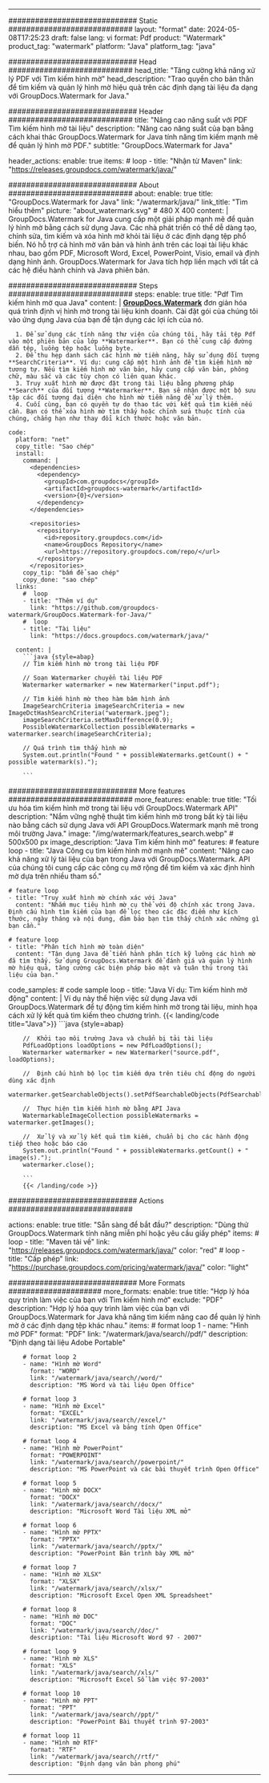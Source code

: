 
---
############################# Static ############################
layout: "format"
date:  2024-05-08T17:25:23
draft: false
lang: vi
format: Pdf
product: "Watermark"
product_tag: "watermark"
platform: "Java"
platform_tag: "java"

############################# Head ############################
head_title: "Tăng cường khả năng xử lý PDF với Tìm kiếm hình mờ"
head_description: "Trao quyền cho bản thân để tìm kiếm và quản lý hình mờ hiệu quả trên các định dạng tài liệu đa dạng với GroupDocs.Watermark for Java."

############################# Header ############################
title: "Nâng cao năng suất với PDF Tìm kiếm hình mờ tài liệu" 
description: "Nâng cao năng suất của bạn bằng cách khai thác GroupDocs.Watermark for Java tính năng tìm kiếm mạnh mẽ để quản lý hình mờ PDF."
subtitle: "GroupDocs.Watermark for Java" 

header_actions:
  enable: true
  items:
    #  loop
    - title: "Nhận từ Maven"
      link: "https://releases.groupdocs.com/watermark/java/"
      
############################# About ############################
about:
    enable: true
    title: "GroupDocs.Watermark for Java"
    link: "/watermark/java/"
    link_title: "Tìm hiểu thêm"
    picture: "about_watermark.svg" # 480 X 400
    content: |
       GroupDocs.Watermark for Java cung cấp một giải pháp mạnh mẽ để quản lý hình mờ bằng cách sử dụng Java. Các nhà phát triển có thể dễ dàng tạo, chỉnh sửa, tìm kiếm và xóa hình mờ khỏi tài liệu ở các định dạng tệp phổ biến. Nó hỗ trợ cả hình mờ văn bản và hình ảnh trên các loại tài liệu khác nhau, bao gồm PDF, Microsoft Word, Excel, PowerPoint, Visio, email và định dạng hình ảnh. GroupDocs.Watermark for Java tích hợp liền mạch với tất cả các hệ điều hành chính và Java phiên bản.

############################# Steps ############################
steps:
    enable: true
    title: "Pdf Tìm kiếm hình mờ qua Java"
    content: |
      **[GroupDocs.Watermark](https://products.groupdocs.com/watermark/java/)** đơn giản hóa quá trình định vị hình mờ trong tài liệu kinh doanh. Cài đặt gói của chúng tôi vào ứng dụng Java của bạn để tận dụng các lợi ích của nó.
      
      1. Để sử dụng các tính năng thư viện của chúng tôi, hãy tải tệp Pdf vào một phiên bản của lớp **Watermarker**. Bạn có thể cung cấp đường dẫn tệp, luồng tệp hoặc luồng byte.
      2. Để thu hẹp danh sách các hình mờ tiềm năng, hãy sử dụng đối tượng **SearchCriteria**. Ví dụ: cung cấp một hình ảnh để tìm kiếm hình mờ tương tự. Nếu tìm kiếm hình mờ văn bản, hãy cung cấp văn bản, phông chữ, màu sắc và các tùy chọn có liên quan khác.
      3. Truy xuất hình mờ được đặt trong tài liệu bằng phương pháp **Search** của đối tượng **Watermarker**. Bạn sẽ nhận được một bộ sưu tập các đối tượng đại diện cho hình mờ tiềm năng để xử lý thêm.
      4. Cuối cùng, bạn có quyền tự do thao tác với kết quả tìm kiếm nếu cần. Bạn có thể xóa hình mờ tìm thấy hoặc chỉnh sửa thuộc tính của chúng, chẳng hạn như thay đổi kích thước hoặc văn bản.
   
    code:
      platform: "net"
      copy_title: "Sao chép"
      install:
        command: |
          <dependencies>
            <dependency>
              <groupId>com.groupdocs</groupId>
              <artifactId>groupdocs-watermark</artifactId>
              <version>{0}</version>
            </dependency>
          </dependencies>

          <repositories>
            <repository>
              <id>repository.groupdocs.com</id>
              <name>GroupDocs Repository</name>
              <url>https://repository.groupdocs.com/repo/</url>
            </repository>
          </repositories>
        copy_tip: "bấm để sao chép"
        copy_done: "sao chép"
      links:
        #  loop
        - title: "Thêm ví dụ"
          link: "https://github.com/groupdocs-watermark/GroupDocs.Watermark-for-Java/"
        #  loop
        - title: "Tài liệu"
          link: "https://docs.groupdocs.com/watermark/java/"
          
      content: |
        ```java {style=abap}
        // Tìm kiếm hình mờ trong tài liệu PDF

        // Soạn Watermarker chuyển tài liệu PDF
        Watermarker watermarker = new Watermarker("input.pdf");
        
        // Tìm kiếm hình mờ theo hàm băm hình ảnh
        ImageSearchCriteria imageSearchCriteria = new ImageDctHashSearchCriteria("watermark.jpeg");
        imageSearchCriteria.setMaxDifference(0.9);
        PossibleWatermarkCollection possibleWatermarks = watermarker.search(imageSearchCriteria);

        // Quá trình tìm thấy hình mờ
        System.out.println("Found " + possibleWatermarks.getCount() + " possible watermark(s).");
        
        ```          
        
############################# More features ############################
more_features:
  enable: true
  title: "Tối ưu hóa tìm kiếm hình mờ trong tài liệu với GroupDocs.Watermark API"
  description: "Nắm vững nghệ thuật tìm kiếm hình mờ trong bất kỳ tài liệu nào bằng cách sử dụng Java với API GroupDocs.Watermark mạnh mẽ trong môi trường Java."
  image: "/img/watermark/features_search.webp" # 500x500 px
  image_description: "Java Tìm kiếm hình mờ"
  features:
    # feature loop
    - title: "Java Công cụ tìm kiếm hình mờ mạnh mẽ"
      content: "Nâng cao khả năng xử lý tài liệu của bạn trong Java với GroupDocs.Watermark. API của chúng tôi cung cấp các công cụ mở rộng để tìm kiếm và xác định hình mờ dựa trên nhiều tham số."

    # feature loop
    - title: "Truy xuất hình mờ chính xác với Java"
      content: "Nhắm mục tiêu hình mờ cụ thể với độ chính xác trong Java. Định cấu hình tìm kiếm của bạn để lọc theo các đặc điểm như kích thước, ngày tháng và nội dung, đảm bảo bạn tìm thấy chính xác những gì bạn cần."

    # feature loop
    - title: "Phân tích hình mờ toàn diện"
      content: "Tận dụng Java để tiến hành phân tích kỹ lưỡng các hình mờ đã tìm thấy. Sử dụng GroupDocs.Watermark để đánh giá và quản lý hình mờ hiệu quả, tăng cường các biện pháp bảo mật và tuân thủ trong tài liệu của bạn."
      
  code_samples:
    # code sample loop
    - title: "Java Ví dụ: Tìm kiếm hình mờ động"
      content: |
        Ví dụ này thể hiện việc sử dụng Java với GroupDocs.Watermark để tự động tìm kiếm hình mờ trong tài liệu, minh họa cách xử lý kết quả tìm kiếm theo chương trình.
        {{< landing/code title="Java">}}
        ```java {style=abap}
        
        //  Khởi tạo môi trường Java và chuẩn bị tải tài liệu
        PdfLoadOptions loadOptions = new PdfLoadOptions();
        Watermarker watermarker = new Watermarker("source.pdf", loadOptions);

        //  Định cấu hình bộ lọc tìm kiếm dựa trên tiêu chí động do người dùng xác định
        watermarker.getSearchableObjects().setPdfSearchableObjects(PdfSearchableObjects.AttachedImages);

        //  Thực hiện tìm kiếm hình mờ bằng API Java
        WatermarkableImageCollection possibleWatermarks = watermarker.getImages();

        //  Xử lý và xử lý kết quả tìm kiếm, chuẩn bị cho các hành động tiếp theo hoặc báo cáo
        System.out.println("Found " + possibleWatermarks.getCount() + " image(s).");
        watermarker.close();

        ```
        {{< /landing/code >}}


############################# Actions ############################

actions:
  enable: true
  title: "Sẵn sàng để bắt đầu?"
  description: "Dùng thử GroupDocs.Watermark tính năng miễn phí hoặc yêu cầu giấy phép"
  items:
    #  loop
    - title: "Maven tải về"
      link: "https://releases.groupdocs.com/watermark/java/"
      color: "red"
        #  loop
    - title: "Cấp phép"
      link: "https://purchase.groupdocs.com/pricing/watermark/java/"
      color: "light"


############################# More Formats #####################
more_formats:
    enable: true
    title: "Hợp lý hóa quy trình làm việc của bạn với Tìm kiếm hình mờ"
    exclude: "PDF"
    description: "Hợp lý hóa quy trình làm việc của bạn với GroupDocs.Watermark for Java khả năng tìm kiếm nâng cao để quản lý hình mờ ở các định dạng tệp khác nhau."
    items: 
        # format loop 1
        - name: "Hình mờ PDF"
          format: "PDF"
          link: "/watermark/java/search//pdf/"
          description: "Định dạng tài liệu Adobe Portable"

        # format loop 2
        - name: "Hình mờ Word"
          format: "WORD"
          link: "/watermark/java/search//word/"
          description: "MS Word và tài liệu Open Office"
          
        # format loop 3
        - name: "Hình mờ Excel"
          format: "EXCEL"
          link: "/watermark/java/search//excel/"
          description: "MS Excel và bảng tính Open Office"

        # format loop 4
        - name: "Hình mờ PowerPoint"
          format: "POWERPOINT"
          link: "/watermark/java/search//powerpoint/"
          description: "MS PowerPoint và các bài thuyết trình Open Office"

        # format loop 5
        - name: "Hình mờ DOCX"
          format: "DOCX"
          link: "/watermark/java/search//docx/"
          description: "Microsoft Word Tài liệu XML mở"
          
        # format loop 6
        - name: "Hình mờ PPTX"
          format: "PPTX"
          link: "/watermark/java/search//pptx/"
          description: "PowerPoint Bản trình bày XML mở"
          
        # format loop 7
        - name: "Hình mờ XLSX"
          format: "XLSX"
          link: "/watermark/java/search//xlsx/"
          description: "Microsoft Excel Open XML Spreadsheet"

        # format loop 8
        - name: "Hình mờ DOC"
          format: "DOC"
          link: "/watermark/java/search//doc/"
          description: "Tài liệu Microsoft Word 97 - 2007"

        # format loop 9
        - name: "Hình mờ XLS"
          format: "XLS"
          link: "/watermark/java/search//xls/"
          description: "Microsoft Excel Sổ làm việc 97-2003"

        # format loop 10
        - name: "Hình mờ PPT"
          format: "PPT"
          link: "/watermark/java/search//ppt/"
          description: "PowerPoint Bài thuyết trình 97-2003"

        # format loop 11
        - name: "Hình mờ RTF"
          format: "RTF"
          link: "/watermark/java/search//rtf/"
          description: "Định dạng văn bản phong phú"

---